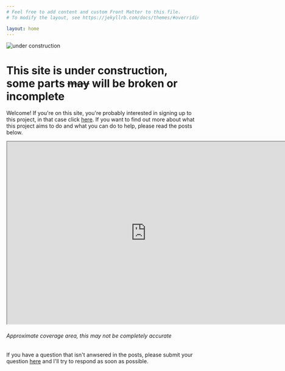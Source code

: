 ```yaml
---
# Feel free to add content and custom Front Matter to this file.
# To modify the layout, see https://jekyllrb.com/docs/themes/#overriding-theme-defaults

layout: home
---
```

![under construction](http://www.animatedgif.net/underconstruction/5consbar2_e0.gif) <br>
# This site is under construction, some parts ~~may~~ will be broken or incomplete

Welcome! If you're on this site, you're probably interested in signing up to this project, in that case click [here](https://ghbbp.digital/signup/). If you want to find out more about what this project aims to do and what you can do to help, please read the posts below.

<iframe src="https://www.google.com/maps/d/embed?mid=1BSnFlhzaZdDQFk7q5WICiFYtUMjdEt1s" width="730" height="480"></iframe>

###### Approximate coverage area, this may not be completely accurate


If you have a question that isn't anwsered in the posts, please submit your question [here](https://forms.office.com/r/aHCuBpgdgB) and I'll try to respond as soon as possible.